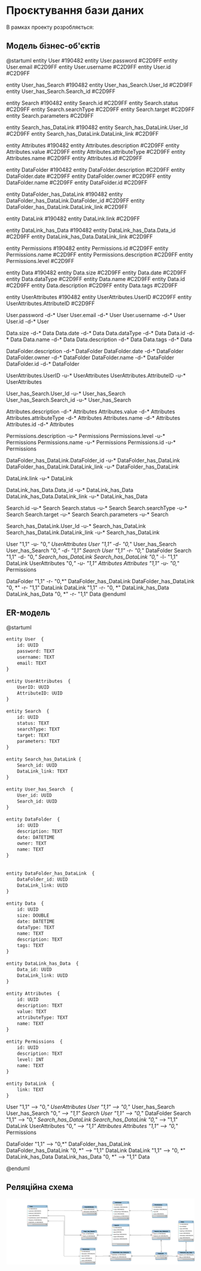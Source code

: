 # Проєктування бази даних

В рамках проекту розробляється:

## Модель бізнес-об'єктів

@startuml
entity User  #190482
entity User.password  #C2D9FF
entity User.email #C2D9FF
entity User.username #C2D9FF
entity User.id #C2D9FF

entity User_has_Search #190482
entity User_has_Search.User_Id  #C2D9FF
entity User_has_Search.Search_id  #C2D9FF

entity Search #190482
entity Search.id   #C2D9FF
entity Search.status   #C2D9FF
entity Search.searchType  #C2D9FF
entity Search.target  #C2D9FF
entity Search.parameters  #C2D9FF

entity Search_has_DataLink #190482
entity Search_has_DataLink.User_Id  #C2D9FF
entity Search_has_DataLink.DataLink_link  #C2D9FF

entity Attributes  #190482
entity Attributes.description  #C2D9FF
entity Attributes.value #C2D9FF
entity Attributes.attributeType #C2D9FF
entity Attributes.name #C2D9FF
entity Attributes.id #C2D9FF

entity DataFolder  #190482
entity DataFolder.description  #C2D9FF
entity DataFolder.date #C2D9FF
entity DataFolder.owner #C2D9FF
entity DataFolder.name #C2D9FF
entity DataFolder.id #C2D9FF

entity DataFolder_has_DataLink #190482
entity DataFolder_has_DataLink.DataFolder_id  #C2D9FF
entity DataFolder_has_DataLink.DataLink_link  #C2D9FF

entity DataLink #190482
entity DataLink.link  #C2D9FF

entity DataLink_has_Data #190482
entity DataLink_has_Data.Data_id  #C2D9FF
entity DataLink_has_Data.DataLink_link  #C2D9FF


entity Permissions  #190482
entity Permissions.id  #C2D9FF
entity Permissions.name #C2D9FF
entity Permissions.description #C2D9FF
entity Permissions.level #C2D9FF

entity Data  #190482
entity Data.size  #C2D9FF
entity Data.date  #C2D9FF
entity Data.dataType #C2D9FF
entity Data.name #C2D9FF
entity Data.id #C2D9FF
entity Data.description #C2D9FF
entity Data.tags #C2D9FF

entity UserAttributes  #190482
entity UserAttributes.UserID  #C2D9FF
entity UserAttributes.AttributeID #C2D9FF

User.password -d-* User
User.email -d-* User
User.username -d-* User
User.id -d-* User

Data.size -d-* Data
Data.date -d-* Data
Data.dataType -d-* Data
Data.id -d-* Data
Data.name -d-* Data
Data.description -d-* Data
Data.tags -d-* Data

DataFolder.description -d-* DataFolder
DataFolder.date -d-* DataFolder
DataFolder.owner -d-* DataFolder
DataFolder.name -d-* DataFolder
DataFolder.id -d-* DataFolder


UserAttributes.UserID -u-* UserAttributes
UserAttributes.AttributeID -u-* UserAttributes

User_has_Search.User_Id -u-* User_has_Search
User_has_Search.Search_id -u-* User_has_Search

Attributes.description -d-* Attributes
Attributes.value -d-* Attributes
Attributes.attributeType -d-* Attributes
Attributes.name -d-* Attributes
Attributes.id -d-* Attributes

Permissions.description -u-* Permissions
Permissions.level -u-* Permissions
Permissions.name -u-* Permissions
Permissions.id -u-* Permissions

DataFolder_has_DataLink.DataFolder_id  -u-* DataFolder_has_DataLink
DataFolder_has_DataLink.DataLink_link  -u-* DataFolder_has_DataLink

DataLink.link  -u-* DataLink

DataLink_has_Data.Data_id  -u-* DataLink_has_Data
DataLink_has_Data.DataLink_link  -u-* DataLink_has_Data

Search.id  -u-* Search
Search.status  -u-* Search
Search.searchType  -u-* Search
Search.target  -u-* Search
Search.parameters  -u-* Search

Search_has_DataLink.User_Id  -u-* Search_has_DataLink
Search_has_DataLink.DataLink_link  -u-* Search_has_DataLink

User "1,1" -u- "0,*" UserAttributes
User "1,1" -d- "0,*" User_has_Search
User_has_Search "0,*" -d- "1,1" Search
User "1,1" -r- "0,*" DataFolder
Search "1,1" -d- "0,*" Search_has_DataLink
Search_has_DataLink "0,*" -l- "1,1" DataLink
UserAttributes "0,*" -u- "1,1" Attributes
Attributes "1,1" -u- "0,*" Permissions

DataFolder "1,1" -r- "0,*" DataFolder_has_DataLink
DataFolder_has_DataLink "0, *" -r- "1,1" DataLink 
DataLink "1,1" -r- "0, *" DataLink_has_Data
DataLink_has_Data "0, *" -r- "1,1" Data
@enduml

## ER-модель

@startuml

	entity User  {
		id: UUID
		password: TEXT
		username: TEXT
		email: TEXT
	}

	entity UserAttributes  {
		UserID: UUID
		AttributeID: UUID
	}

	entity Search  {
		id: UUID
		status: TEXT
		searchType: TEXT
		target: TEXT
		parameters: TEXT
	}
	
	entity Search_has_DataLink {
		Search_id: UUID 
		DataLink_link: TEXT
	}
	
	entity User_has_Search  {
		User_id: UUID
		Search_id: UUID
	}

	entity DataFolder  {
		id: UUID
		description: TEXT
		date: DATETIME 
		owner: TEXT
		name: TEXT
	}
	
	
	entity DataFolder_has_DataLink  {
		DataFolder_id: UUID
		DataLink_link: UUID
	}

	entity Data  {
		id: UUID
		size: DOUBLE
		date: DATETIME 
		dataType: TEXT
		name: TEXT
		description: TEXT
		tags: TEXT
	}
	
	entity DataLink_has_Data  {
		Data_id: UUID
		DataLink_link: UUID
	}

	entity Attributes  {
		id: UUID
		description: TEXT
		value: TEXT
		attributeType: TEXT
		name: TEXT
	}

	entity Permissions  {
		id: UUID
		description: TEXT
		level: INT
		name: TEXT
	}

	entity DataLink  {
		link: TEXT
	}

User "1,1" --> "0,*" UserAttributes
User "1,1" --> "0,*" User_has_Search
User_has_Search "0,*" --> "1,1" Search
User "1,1" --> "0,*" DataFolder
Search "1,1" --> "0,*" Search_has_DataLink
Search_has_DataLink "0,*" --> "1,1" DataLink
UserAttributes "0,*" --> "1,1" Attributes
Attributes "1,1" --> "0,*" Permissions

DataFolder "1,1" --> "0,*" DataFolder_has_DataLink
DataFolder_has_DataLink "0, *" --> "1,1" DataLink 
DataLink "1,1" --> "0, *" DataLink_has_Data
DataLink_has_Data "0, *" --> "1,1" Data

@enduml

## Реляційна схема

![relational diagram](./assets/relation_diagram.svg)
